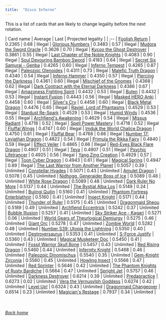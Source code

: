```yaml
---
title:  "Disco Inferno"
---
```


This is a list of cards that are likely to change legality before the next rotation.

| Card name | Average | Last | Projected legality |
| :-- |
[Foolish Return](https://db.ygoprodeck.com/card/?search=Foolish%20Return) | 0.2365 | 0.68 | Illegal |
[Glorious Numbers](https://db.ygoprodeck.com/card/?search=Glorious%20Numbers) | 0.3483 | 0.57 | Illegal |
[Mudora the Sword Oracle](https://db.ygoprodeck.com/card/?search=Mudora%20the%20Sword%20Oracle) | 0.3626 | 0.70 | Illegal |
[Kycoo the Ghost Destroyer](https://db.ygoprodeck.com/card/?search=Kycoo%20the%20Ghost%20Destroyer) | 0.3861 | 0.55 | Illegal |
[Last Chapter of the Noble Knights](https://db.ygoprodeck.com/card/?search=Last%20Chapter%20of%20the%20Noble%20Knights) | 0.4083 | 0.90 | Illegal |
[Soul Devouring Bamboo Sword](https://db.ygoprodeck.com/card/?search=Soul%20Devouring%20Bamboo%20Sword) | 0.4183 | 0.64 | Illegal |
[Secret Six Samurai - Genba](https://db.ygoprodeck.com/card/?search=Secret%20Six%20Samurai%20-%20Genba) | 0.4265 | 0.60 | Illegal |
[Inferno Tempest](https://db.ygoprodeck.com/card/?search=Inferno%20Tempest) | 0.4265 | 0.87 | Illegal |
[Paleozoic Olenoides](https://db.ygoprodeck.com/card/?search=Paleozoic%20Olenoides) | 0.4311 | 0.73 | Illegal |
[Malefic Truth Dragon](https://db.ygoprodeck.com/card/?search=Malefic%20Truth%20Dragon) | 0.4340 | 0.54 | Illegal |
[Inferno Hammer](https://db.ygoprodeck.com/card/?search=Inferno%20Hammer) | 0.4350 | 0.57 | Illegal |
[Piercing the Darkness](https://db.ygoprodeck.com/card/?search=Piercing%20the%20Darkness) | 0.4361 | 0.60 | Illegal |
[Mischief of the Gnomes](https://db.ygoprodeck.com/card/?search=Mischief%20of%20the%20Gnomes) | 0.4368 | 0.62 | Illegal |
[Dark Contract with the Eternal Darkness](https://db.ygoprodeck.com/card/?search=Dark%20Contract%20with%20the%20Eternal%20Darkness) | 0.4386 | 0.67 | Illegal |
[Amazoness Fighting Spirit](https://db.ygoprodeck.com/card/?search=Amazoness%20Fighting%20Spirit) | 0.4432 | 0.53 | Illegal |
[Buten](https://db.ygoprodeck.com/card/?search=Buten) | 0.4432 | 0.53 | Illegal |
[Instant Fusion](https://db.ygoprodeck.com/card/?search=Instant%20Fusion) | 0.4443 | 0.56 | Illegal |
[Masked HERO Anki](https://db.ygoprodeck.com/card/?search=Masked%20HERO%20Anki) | 0.4458 | 0.60 | Illegal |
[Silver's Cry](https://db.ygoprodeck.com/card/?search=Silver's%20Cry) | 0.4458 | 0.60 | Illegal |
[Black Metal Dragon](https://db.ygoprodeck.com/card/?search=Black%20Metal%20Dragon) | 0.4476 | 0.65 | Illegal |
[Raviel, Lord of Phantasms](https://db.ygoprodeck.com/card/?search=Raviel,%20Lord%20of%20Phantasms) | 0.4529 | 0.53 | Illegal |
[Stardust Re-Spark](https://db.ygoprodeck.com/card/?search=Stardust%20Re-Spark) | 0.4529 | 0.53 | Illegal |
[Humid Winds](https://db.ygoprodeck.com/card/?search=Humid%20Winds) | 0.4536 | 0.55 | Illegal |
[Archfiend's Awakening](https://db.ygoprodeck.com/card/?search=Archfiend's%20Awakening) | 0.4629 | 0.54 | Illegal |
[Missus Radiant](https://db.ygoprodeck.com/card/?search=Missus%20Radiant) | 0.4718 | 0.52 | Illegal |
[Spell Power Mastery](https://db.ygoprodeck.com/card/?search=Spell%20Power%20Mastery) | 0.4718 | 0.52 | Illegal |
[Fluffal Wings](https://db.ygoprodeck.com/card/?search=Fluffal%20Wings) | 0.4747 | 0.60 | Illegal |
[Imduk the World Chalice Dragon](https://db.ygoprodeck.com/card/?search=Imduk%20the%20World%20Chalice%20Dragon) | 0.4750 | 0.61 | Illegal |
[Fluffal Bear](https://db.ygoprodeck.com/card/?search=Fluffal%20Bear) | 0.4768 | 0.66 | Illegal |
[Number 17: Leviathan Dragon](https://db.ygoprodeck.com/card/?search=Number%2017:%20Leviathan%20Dragon) | 0.4822 | 0.54 | Illegal |
[Primula the Rikka Fairy](https://db.ygoprodeck.com/card/?search=Primula%20the%20Rikka%20Fairy) | 0.4840 | 0.59 | Illegal |
[Effect Veiler](https://db.ygoprodeck.com/card/?search=Effect%20Veiler) | 0.4865 | 0.66 | Illegal |
[Red-Eyes Black Flare Dragon](https://db.ygoprodeck.com/card/?search=Red-Eyes%20Black%20Flare%20Dragon) | 0.4907 | 0.51 | Illegal |
[Teva](https://db.ygoprodeck.com/card/?search=Teva) | 0.4907 | 0.51 | Illegal |
[Psychic Lifetrancer](https://db.ygoprodeck.com/card/?search=Psychic%20Lifetrancer) | 0.4925 | 0.56 | Illegal |
[Yang Zing Creation](https://db.ygoprodeck.com/card/?search=Yang%20Zing%20Creation) | 0.4929 | 0.57 | Illegal |
[Toon Cyber Dragon](https://db.ygoprodeck.com/card/?search=Toon%20Cyber%20Dragon) | 0.4943 | 0.61 | Illegal |
[Magical Spring](https://db.ygoprodeck.com/card/?search=Magical%20Spring) | 0.4947 | 0.89 | Illegal |
[The Last Warrior from Another Planet](https://db.ygoprodeck.com/card/?search=The%20Last%20Warrior%20from%20Another%20Planet) | 0.5057 | 0.39 | Unlimited |
[Constellar Hyades](https://db.ygoprodeck.com/card/?search=Constellar%20Hyades) | 0.5071 | 0.43 | Unlimited |
[Amulet Dragon](https://db.ygoprodeck.com/card/?search=Amulet%20Dragon) | 0.5078 | 0.45 | Unlimited |
[Nidhogg, Generaider Boss of Ice](https://db.ygoprodeck.com/card/?search=Nidhogg,%20Generaider%20Boss%20of%20Ice) | 0.5089 | 0.48 | Unlimited |
[White Rose Dragon](https://db.ygoprodeck.com/card/?search=White%20Rose%20Dragon) | 0.5089 | 0.48 | Unlimited |
[Dark Ruler No More](https://db.ygoprodeck.com/card/?search=Dark%20Ruler%20No%20More) | 0.5137 | 0.44 | Unlimited |
[The Bystial Alba Los](https://db.ygoprodeck.com/card/?search=The%20Bystial%20Alba%20Los) | 0.5149 | 0.24 | Unlimited |
[Bujingi Quilin](https://db.ygoprodeck.com/card/?search=Bujingi%20Quilin) | 0.5160 | 0.41 | Unlimited |
[Phantom Fortress Enterblathnir](https://db.ygoprodeck.com/card/?search=Phantom%20Fortress%20Enterblathnir) | 0.5160 | 0.41 | Unlimited |
[Insect Knight](https://db.ygoprodeck.com/card/?search=Insect%20Knight) | 0.5171 | 0.44 | Unlimited |
[Thunder of Ruler](https://db.ygoprodeck.com/card/?search=Thunder%20of%20Ruler) | 0.5175 | 0.45 | Unlimited |
[Dragonmaid Sheou](https://db.ygoprodeck.com/card/?search=Dragonmaid%20Sheou) | 0.5189 | 0.49 | Unlimited |
[Archfiend Eccentrick](https://db.ygoprodeck.com/card/?search=Archfiend%20Eccentrick) | 0.5242 | 0.37 | Unlimited |
[Bubble Illusion](https://db.ygoprodeck.com/card/?search=Bubble%20Illusion) | 0.5257 | 0.41 | Unlimited |
[Sky Striker Ace - Kagari](https://db.ygoprodeck.com/card/?search=Sky%20Striker%20Ace%20-%20Kagari) | 0.5271 | 0.06 | Unlimited |
[World Gears of Theurlogical Demiurgy](https://db.ygoprodeck.com/card/?search=World%20Gears%20of%20Theurlogical%20Demiurgy) | 0.5275 | 0.46 | Unlimited |
[Giant Orc](https://db.ygoprodeck.com/card/?search=Giant%20Orc) | 0.5278 | 0.47 | Unlimited |
[Zombie World](https://db.ygoprodeck.com/card/?search=Zombie%20World) | 0.5282 | 0.48 | Unlimited |
[Number S39: Utopia the Lightning](https://db.ygoprodeck.com/card/?search=Number%20S39:%20Utopia%20the%20Lightning) | 0.5350 | 0.40 | Unlimited |
[Destroyersaurus](https://db.ygoprodeck.com/card/?search=Destroyersaurus) | 0.5353 | 0.41 | Unlimited |
[S-Force Justify](https://db.ygoprodeck.com/card/?search=S-Force%20Justify) | 0.5360 | 0.43 | Unlimited |
[Magical Musketeer Doc](https://db.ygoprodeck.com/card/?search=Magical%20Musketeer%20Doc) | 0.5450 | 0.41 | Unlimited |
[Fossil Warrior Skull Bone](https://db.ygoprodeck.com/card/?search=Fossil%20Warrior%20Skull%20Bone) | 0.5457 | 0.43 | Unlimited |
[Red Rising Dragon](https://db.ygoprodeck.com/card/?search=Red%20Rising%20Dragon) | 0.5460 | 0.44 | Unlimited |
[Infernity Knight](https://db.ygoprodeck.com/card/?search=Infernity%20Knight) | 0.5468 | 0.46 | Unlimited |
[Paleozoic Dinomischus](https://db.ygoprodeck.com/card/?search=Paleozoic%20Dinomischus) | 0.5540 | 0.35 | Unlimited |
[Gem-Knight Zirconia](https://db.ygoprodeck.com/card/?search=Gem-Knight%20Zirconia) | 0.5560 | 0.45 | Unlimited |
[Howling Insect](https://db.ygoprodeck.com/card/?search=Howling%20Insect) | 0.5568 | 0.47 | Unlimited |
[Red Sprinter](https://db.ygoprodeck.com/card/?search=Red%20Sprinter) | 0.5646 | 0.42 | Unlimited |
[The Phantom Knights of Rusty Bardiche](https://db.ygoprodeck.com/card/?search=The%20Phantom%20Knights%20of%20Rusty%20Bardiche) | 0.5664 | 0.47 | Unlimited |
[Spright Jet](https://db.ygoprodeck.com/card/?search=Spright%20Jet) | 0.5757 | 0.46 | Unlimited |
[Darkness Destroyer](https://db.ygoprodeck.com/card/?search=Darkness%20Destroyer) | 0.6214 | 0.39 | Unlimited |
[Predapractice](https://db.ygoprodeck.com/card/?search=Predapractice) | 0.6273 | 0.02 | Unlimited |
[Vera the Vernusylph Goddess](https://db.ygoprodeck.com/card/?search=Vera%20the%20Vernusylph%20Goddess) | 0.6274 | 0.42 | Unlimited |
[Level Up!](https://db.ygoprodeck.com/card/?search=Level%20Up!) | 0.6324 | 0.43 | Unlimited |
[Dragonmaid Changeover](https://db.ygoprodeck.com/card/?search=Dragonmaid%20Changeover) | 0.6514 | 0.23 | Unlimited |
[Magician's Restage](https://db.ygoprodeck.com/card/?search=Magician's%20Restage) | 0.7937 | 0.34 | Unlimited |

<br>

###### [Back home](index)